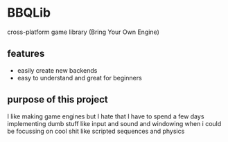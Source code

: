 # BBQLib
cross-platform game library (Bring Your Own Engine)


## features
* easily create new backends
* easy to understand and great for beginners


## purpose of this project
I like making game engines but I hate that
I have to spend a few days implementing dumb stuff
like input and sound and windowing when i could be
focussing on cool shit like scripted sequences and physics